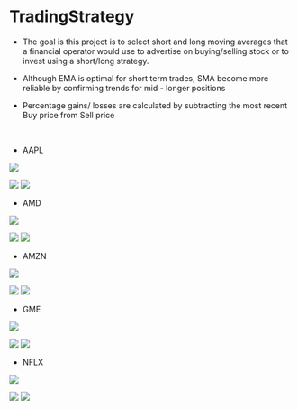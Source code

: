 # TradingStrategy

- The goal is this project is to select short and long moving averages that a financial operator would use to advertise on buying/selling stock or to invest using a short/long strategy.

- Although EMA is optimal for short term trades, SMA become more reliable by confirming trends for mid - longer positions

- Percentage gains/ losses are calculated by subtracting the most recent Buy price from Sell price

<br />

- AAPL

![](TradingStrategy/screenshots/AAPL.JPG)


![](TradingStrategy/screenshots/aaplSMA.JPG) ![](TradingStrategy/screenshots/aaplEMA.JPG)


- AMD

![](TradingStrategy/screenshots/AMD.JPG)


![](TradingStrategy/screenshots/amdSMA.JPG) ![](TradingStrategy/screenshots/amdEMA.JPG)

- AMZN

![](TradingStrategy/screenshots/AMZN.JPG)


![](TradingStrategy/screenshots/amznSMA.JPG) ![](TradingStrategy/screenshots/amznEMA.JPG)

- GME

![](TradingStrategy/screenshots/GME.JPG)


![](TradingStrategy/screenshots/gmaSMA.JPG) ![](TradingStrategy/screenshots/gmaEMA.JPG)

- NFLX

![](TradingStrategy/screenshots/NFLX.JPG)


![](TradingStrategy/screenshots/nflxSMA.JPG) ![](TradingStrategy/screenshots/nflxEMA.JPG)




